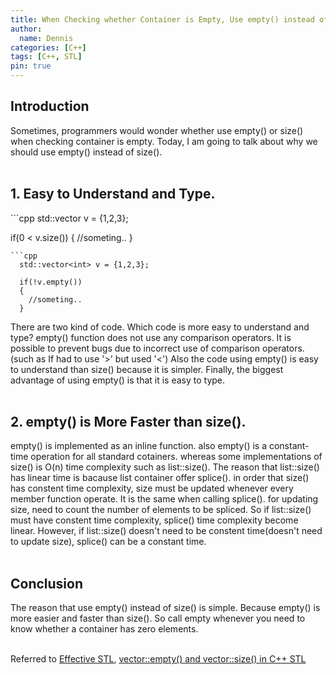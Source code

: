```yaml
---
title: When Checking whether Container is Empty, Use empty() instead of Comparing size() with zero 
author:
  name: Dennis
categories: [C++]
tags: [C++, STL]
pin: true
---
```


<h2>Introduction</h2>
Sometimes, programmers would wonder whether use empty() or size() when checking container is empty.  
Today, I am going to talk about why we should use empty() instead of size().
<br><br>

<h2>1. Easy to Understand and Type.</h2>
```cpp
  std::vector<int> v = {1,2,3};

  if(0 < v.size())
  {
    //someting..
  }
```
```cpp
  std::vector<int> v = {1,2,3};

  if(!v.empty())
  {
    //someting..
  }
```
There are two kind of code. Which code is more easy to understand and type?
empty() function does not use any comparison operators. It is possible to prevent bugs due to incorrect use of comparison operators.(such as If had to use '>' but used '<')
Also the code using empty() is easy to understand than size() because it is simpler.
Finally, the biggest advantage of using empty() is that it is easy to type.
<br><br>

<h2>2. empty() is More Faster than size().</h2> 
empty() is implemented as an inline function. also empty() is a constant-time operation for all standard cotainers.
whereas some implementations of size() is O(n) time complexity such as list::size().
The reason that list::size() has linear time is bacause list container offer splice().
in order that size() has constent time complexity, size must be updated whenever every member function operate. 
It is the same when calling splice(). for updating size, need to count the number of elements to be spliced.
So if list::size() must have constent time complexity, splice() time complexity become linear. 
However, if list::size() doesn't need to be constent time(doesn't need to update size), splice() can be a constant time.
<br><br>

<h2>Conclusion</h2>
The reason that use empty() instead of size() is simple. Because empty() is more easier and faster than size(). So call empty whenever you need to know whether a container has zero elements.
<br><br>

Referred to [Effective STL](https://www.amazon.com/Effective-STL-Addison-Wesley-Professional-Computing-ebook/dp/B004V4432W), [vector::empty() and vector::size() in C++ STL](https://www.geeksforgeeks.org/vectorempty-vectorsize-c-stl/)
